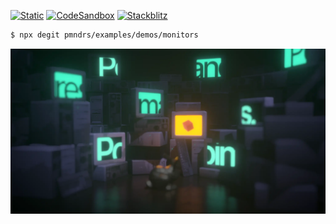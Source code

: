 [![Static](https://img.shields.io/badge/demo-%23646CFF.svg?logo=html5&logoColor=white)](https://pmndrs.github.io/examples/monitors)
[![CodeSandbox](https://img.shields.io/badge/codesandbox-040404?logo=codesandbox&logoColor=DBDBDB)](https://codesandbox.io/s/github/pmndrs/examples/tree/main/demos/monitors)
[![Stackblitz](https://img.shields.io/badge/stackblitz-fff?logo=Stackblitz&logoColor=1389FD)](https://stackblitz.com/github/pmndrs/examples/tree/main/demos/monitors)

```sh
$ npx degit pmndrs/examples/demos/monitors
```

![](thumbnail.webp)

